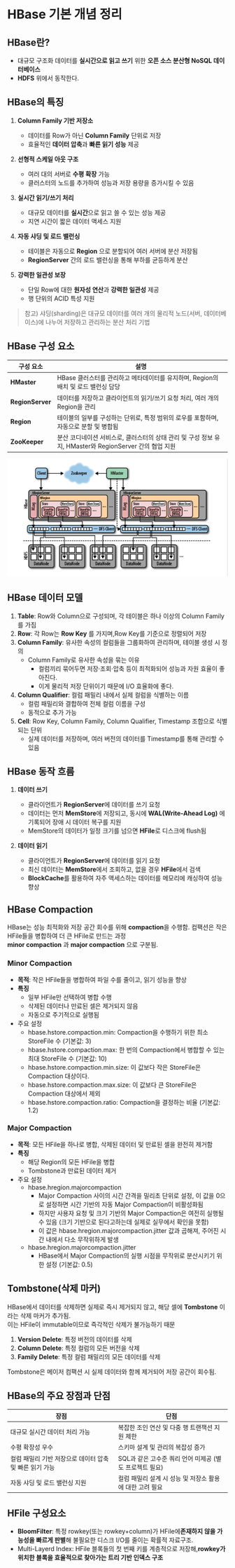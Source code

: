 # HBase 기본 개념 정리

## HBase란?
- 대규모 구조화 데이터를 **실시간으로 읽고 쓰기** 위한 **오픈 소스 분산형 NoSQL 데이터베이스**  
- **HDFS** 위에서 동작한다.

## HBase의 특징
1. **Column Family 기반 저장소**  
   - 데이터를 Row가 아닌 **Column Family** 단위로 저장  
   - 효율적인 **데이터 압축**과 **빠른 읽기 성능** 제공

2. **선형적 스케일 아웃 구조**  
   - 여러 대의 서버로 **수평 확장** 가능  
   - 클러스터의 노드를 추가하여 성능과 저장 용량을 증가시킬 수 있음

3. **실시간 읽기/쓰기 처리**  
   - 대규모 데이터를 **실시간**으로 읽고 쓸 수 있는 성능 제공  
   - 지연 시간이 짧은 데이터 액세스 지원

4. **자동 샤딩 및 로드 밸런싱**  
   - 테이블은 자동으로 **Region** 으로 분할되어 여러 서버에 분산 저장됨  
   - **RegionServer** 간의 로드 밸런싱을 통해 부하를 균등하게 분산

5. **강력한 일관성 보장**  
   - 단일 Row에 대한 **원자성 연산**과 **강력한 일관성** 제공  
   - 행 단위의 ACID 특성 지원

> 참고)
> 샤딩(sharding)은 대규모 데이터를 여러 개의 물리적 노드(서버, 데이터베이스)에 나누어 저장하고 관리하는 분산 처리 기법

## HBase 구성 요소

| 구성 요소           | 설명                                                                                       |
|--------------------|-------------------------------------------------------------------------------------------|
| **HMaster**         | HBase 클러스터를 관리하고 메타데이터를 유지하며, Region의 배치 및 로드 밸런싱 담당              |
| **RegionServer**    | 데이터를 저장하고 클라이언트의 읽기/쓰기 요청 처리, 여러 개의 Region을 관리                     |
| **Region**          | 테이블의 일부를 구성하는 단위로, 특정 범위의 로우를 포함하며, 자동으로 분할 및 병합됨             |
| **ZooKeeper**       | 분산 코디네이션 서비스로, 클러스터의 상태 관리 및 구성 정보 유지, HMaster와 RegionServer 간의 협업 지원 |

![img.png](images/hbase_structure.png)

## HBase 데이터 모델

1. **Table**: Row와 Column으로 구성되며, 각 테이블은 하나 이상의 Column Family를 가짐  
2. **Row**: 각 Row는 **Row Key** 를 가지며,Row Key를 기준으로 정렬되어 저장
3. **Column Family**: 유사한 속성의 컬럼들을 그룹화하여 관리하며, 테이블 생성 시 정의
   - Column Family로 유사한 속성을 묶는 이유
     - 컬럼끼리 묶어두면 저장·조회·압축 등이 최적화되어 성능과 자원 효율이 좋아진다. 
     - 이게 물리적 저장 단위이기 때문에 I/O 효율화에 좋다.
4. **Column Qualifier**: 컬럼 패밀리 내에서 실제 컬럼을 식별하는 이름  
   - 컬럼 패밀리와 결합하여 전체 컬럼 이름을 구성
   - 동적으로 추가 가능  
5. **Cell**: Row Key, Column Family, Column Qualifier, Timestamp 조합으로 식별되는 단위  
   - 실제 데이터를 저장하며, 여러 버전의 데이터를 Timestamp를 통해 관리할 수 있음  

## HBase 동작 흐름

1. **데이터 쓰기**  
   - 클라이언트가 **RegionServer**에 데이터를 쓰기 요청  
   - 데이터는 먼저 **MemStore**에 저장되고, 동시에 **WAL(Write-Ahead Log)** 에 기록되어 장애 시 데이터 복구를 지원  
   - MemStore의 데이터가 일정 크기를 넘으면 **HFile**로 디스크에 flush됨

2. **데이터 읽기**  
   - 클라이언트가 **RegionServer**에 데이터를 읽기 요청  
   - 최신 데이터는 **MemStore**에서 조회하고, 없을 경우 **HFile**에서 검색  
   - **BlockCache**를 활용하여 자주 액세스하는 데이터를 메모리에 캐싱하여 성능 향상
   
## HBase Compaction

HBase는 성능 최적화와 저장 공간 회수를 위해 **compaction**을 수행함. 컴팩션은 작은 HFile들을 병합하여 더 큰 HFile로 만드는 과정<br>
**minor compaction** 과 **major compaction** 으로 구분됨.

### Minor Compaction

- **목적**: 작은 HFile들을 병합하여 파일 수를 줄이고, 읽기 성능을 향상
- **특징**
  - 일부 HFile만 선택하여 병합 수행
  - 삭제된 데이터나 만료된 셀은 제거되지 않음
  - 자동으로 주기적으로 실행됨
- 주요 설정
  - hbase.hstore.compaction.min: Compaction을 수행하기 위한 최소 StoreFile 수 (기본값: 3)
  - hbase.hstore.compaction.max: 한 번의 Compaction에서 병합할 수 있는 최대 StoreFile 수 (기본값: 10)
  - hbase.hstore.compaction.min.size: 이 값보다 작은 StoreFile은 Compaction 대상이다.
  - hbase.hstore.compaction.max.size: 이 값보다 큰 StoreFile은 Compaction 대상에서 제외
  - hbase.hstore.compaction.ratio: Compaction을 결정하는 비율 (기본값: 1.2)

### Major Compaction

- **목적**: 모든 HFile을 하나로 병합, 삭제된 데이터 및 만료된 셀을 완전히 제거함
- **특징**
  - 해당 Region의 모든 HFile을 병합
  - Tombstone과 만료된 데이터 제거
- 주요 설정  
  - hbase.hregion.majorcompaction
    - Major Compaction 사이의 시간 간격을 밀리초 단위로 설정, 이 값을 0으로 설정하면 시간 기반의 자동 Major Compaction이 비활성화됨 
    - 하지만 사용자 요청 및 크기 기반의 Major Compaction은 여전히 실행될 수 있음 (크기 기반으로 된다고하는데 실제로 실무에서 확인을 못함)
    - 이 값은 hbase.hregion.majorcompaction.jitter 값과 곱해져, 주어진 시간 내에서 다소 무작위하게 발생
  - hbase.hregion.majorcompaction.jitter
    - HBase에서 Major Compaction의 실행 시점을 무작위로 분산시키기 위한 설정 (기본값: 0.5) 
    
## Tombstone(삭제 마커)
HBase에서 데이터를 삭제하면 실제로 즉시 제거되지 않고, 해당 셀에 **Tombstone** 이라는 삭제 마커가 추가됨. <br>
이는 HFile이 immutable이므로 즉각적인 삭제가 불가능하기 때문

1. **Version Delete**: 특정 버전의 데이터를 삭제
2. **Column Delete**: 특정 컬럼의 모든 버전을 삭제
3. **Family Delete**: 특정 컬럼 패밀리의 모든 데이터를 삭제

Tombstone은 메이저 컴팩션 시 실제 데이터와 함께 제거되어 저장 공간이 회수됨.

## HBase의 주요 장점과 단점

| 장점                                       | 단점                                                    |
|------------------------------------------|--------------------------------------------------------|
| 대규모 실시간 데이터 처리 가능                | 복잡한 조인 연산 및 다중 행 트랜잭션 지원 제한               |
| 수평 확장성 우수                            | 스키마 설계 및 관리의 복잡성 증가                           |
| 컬럼 패밀리 기반 저장으로 데이터 압축 및 빠른 읽기 가능 | SQL과 같은 고수준 쿼리 언어 미제공 (별도 프로젝트 필요)        |
| 자동 샤딩 및 로드 밸런싱 지원                 | 컬럼 패밀리 설계 시 성능 및 저장소 활용에 대한 고려 필요       |


## HFile 구성요소
- **BloomFilter**: 특정 rowkey(또는 rowkey+column)가 HFile에**존재하지 않을 가능성을 빠르게 판별**해 불필요한 디스크 I/O를 줄이는 확률적 자료구조.
- Multi-Layerd Index: HFile 블록들의 첫 번째 키를 계층적으로 저장해,**rowkey가 위치한 블록을 효율적으로 찾아가는 트리 기반 인덱스 구조**